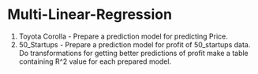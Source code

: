 # Multi-Linear-Regression

1. Toyota Corolla - Prepare a prediction model for predicting Price.
2. 50_Startups - Prepare a prediction model for profit of 50_startups data. Do transformations for getting better predictions of profit  make a table containing R^2 value for each prepared model.


